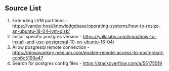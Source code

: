 ## Source List

1. Extending LVM partitions - https://vander.host/knowledgebase/operating-systems/how-to-resize-an-ubuntu-18-04-lvm-disk/
2. Install specific postgres version - https://yallalabs.com/linux/how-to-install-and-use-postgresql-10-on-ubuntu-16-04/
3. Allow posgresql remote connection - https://rimsovankiry.medium.com/enable-remote-access-to-postgresql-ccb6c5199a47
4. Search for postgres config files - https://stackoverflow.com/a/55175519

